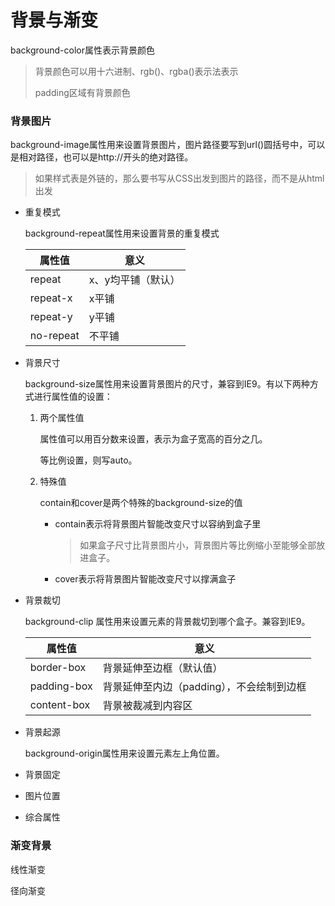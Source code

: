 # 背景与渐变

background-color属性表示背景颜色

> 背景颜色可以用十六进制、rgb()、rgba()表示法表示
>
> padding区域有背景颜色

### 背景图片

background-image属性用来设置背景图片，图片路径要写到url()圆括号中，可以是相对路径，也可以是http://开头的绝对路径。

> 如果样式表是外链的，那么要书写从CSS出发到图片的路径，而不是从html出发

* 重复模式

    background-repeat属性用来设置背景的重复模式

    | 属性值    | 意义               |
    | --------- | ------------------ |
    | repeat    | x、y均平铺（默认） |
    | repeat-x  | x平铺              |
    | repeat-y  | y平铺              |
    | no-repeat | 不平铺             |

* 背景尺寸

    background-size属性用来设置背景图片的尺寸，兼容到IE9。有以下两种方式进行属性值的设置：

    1. 两个属性值

       属性值可以用百分数来设置，表示为盒子宽高的百分之几。

       等比例设置，则写auto。

    2. 特殊值

       contain和cover是两个特殊的background-size的值

       * contain表示将背景图片智能改变尺寸以容纳到盒子里

         > 如果盒子尺寸比背景图片小，背景图片等比例缩小至能够全部放进盒子。

       * cover表示将背景图片智能改变尺寸以撑满盒子

* 背景裁切

    background-clip 属性用来设置元素的背景裁切到哪个盒子。兼容到IE9。

    | 属性值      | 意义                                      |
    | ----------- | ----------------------------------------- |
    | border-box  | 背景延伸至边框（默认值）                  |
    | padding-box | 背景延伸至内边（padding），不会绘制到边框 |
    | content-box | 背景被裁减到内容区                        |

* 背景起源

    background-origin属性用来设置元素左上角位置。

* 背景固定

* 图片位置

* 综合属性

### 渐变背景

线性渐变

径向渐变